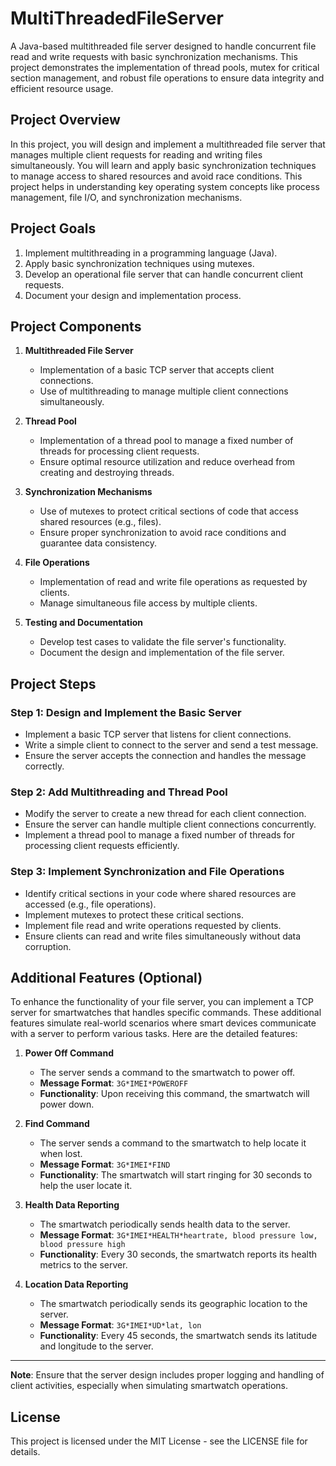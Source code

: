 # MultiThreadedFileServer

A Java-based multithreaded file server designed to handle concurrent file read and write requests with basic synchronization mechanisms. This project demonstrates the implementation of thread pools, mutex for critical section management, and robust file operations to ensure data integrity and efficient resource usage.

## Project Overview
In this project, you will design and implement a multithreaded file server that manages multiple client requests for reading and writing files simultaneously. You will learn and apply basic synchronization techniques to manage access to shared resources and avoid race conditions. This project helps in understanding key operating system concepts like process management, file I/O, and synchronization mechanisms.

## Project Goals
1. Implement multithreading in a programming language (Java).
2. Apply basic synchronization techniques using mutexes.
3. Develop an operational file server that can handle concurrent client requests.
4. Document your design and implementation process.

## Project Components
1. **Multithreaded File Server**
    - Implementation of a basic TCP server that accepts client connections.
    - Use of multithreading to manage multiple client connections simultaneously.

2. **Thread Pool**
    - Implementation of a thread pool to manage a fixed number of threads for processing client requests.
    - Ensure optimal resource utilization and reduce overhead from creating and destroying threads.

3. **Synchronization Mechanisms**
    - Use of mutexes to protect critical sections of code that access shared resources (e.g., files).
    - Ensure proper synchronization to avoid race conditions and guarantee data consistency.

4. **File Operations**
    - Implementation of read and write file operations as requested by clients.
    - Manage simultaneous file access by multiple clients.

5. **Testing and Documentation**
    - Develop test cases to validate the file server's functionality.
    - Document the design and implementation of the file server.


## Project Steps

### Step 1: Design and Implement the Basic Server
- Implement a basic TCP server that listens for client connections.
- Write a simple client to connect to the server and send a test message.
- Ensure the server accepts the connection and handles the message correctly.

### Step 2: Add Multithreading and Thread Pool
- Modify the server to create a new thread for each client connection.
- Ensure the server can handle multiple client connections concurrently.
- Implement a thread pool to manage a fixed number of threads for processing client requests efficiently.

### Step 3: Implement Synchronization and File Operations
- Identify critical sections in your code where shared resources are accessed (e.g., file operations).
- Implement mutexes to protect these critical sections.
- Implement file read and write operations requested by clients.
- Ensure clients can read and write files simultaneously without data corruption.

## Additional Features (Optional)

To enhance the functionality of your file server, you can implement a TCP server for smartwatches that handles specific commands. These additional features simulate real-world scenarios where smart devices communicate with a server to perform various tasks. Here are the detailed features:

1. **Power Off Command**
    - The server sends a command to the smartwatch to power off.
    - **Message Format**: `3G*IMEI*POWEROFF`
    - **Functionality**: Upon receiving this command, the smartwatch will power down.

2. **Find Command**
    - The server sends a command to the smartwatch to help locate it when lost.
    - **Message Format**: `3G*IMEI*FIND`
    - **Functionality**: The smartwatch will start ringing for 30 seconds to help the user locate it.

3. **Health Data Reporting**
    - The smartwatch periodically sends health data to the server.
    - **Message Format**: `3G*IMEI*HEALTH*heartrate, blood pressure low, blood pressure high`
    - **Functionality**: Every 30 seconds, the smartwatch reports its health metrics to the server.

4. **Location Data Reporting**
    - The smartwatch periodically sends its geographic location to the server.
    - **Message Format**: `3G*IMEI*UD*lat, lon`
    - **Functionality**: Every 45 seconds, the smartwatch sends its latitude and longitude to the server.

---

**Note**: Ensure that the server design includes proper logging and handling of client activities, especially when simulating smartwatch operations.

## License
This project is licensed under the MIT License - see the LICENSE file for details.

